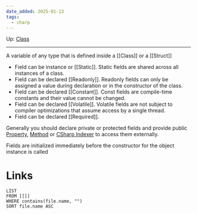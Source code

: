 ```yaml
---
date_added: 2025-01-13
tags:
  - charp
---
```

Up: [Class](Class.md)
___
 A variable of any type that is defined inside a [[Class]] or a [[Struct]]
 - Field can be instance or [[Static]]. Static fields are shared across all instances of a class. 
 - Field can be declared [[Readonly]]. Readonly fields can only be assigned a value during declaration or in the constructor of the class. 
 - Field can be declared [[Constant]]. Const fields are compile-time constants and their value cannot be changed. 
 - Field can be declared [[Volatile]]. Volatile fields are not subject to compiler optimizations that assume access by a single thread. 
 - Field can be declared [[Required]]. 

Generally you should declare private or protected fields and provide public [Property](Property), [Method](Method) or [CSharp Indexer](CSharp%20Indexer.md) to access them externally. 

Fields are initialized immediately before the constructor for the object instance is called
# Links
```dataview
LIST
FROM [[]]
WHERE contains(file.name, "")
SORT file.name ASC
```

